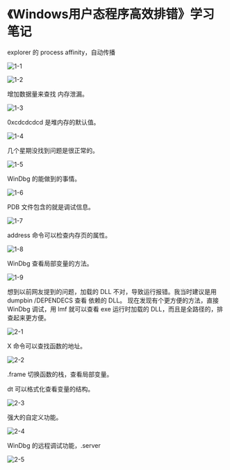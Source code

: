 # 《Windows用户态程序高效排错》学习笔记

explorer 的 process affinity，自动传播

![1-1](D:\0-博客\study_log\《Windows用户态程序高效排错》\1-1.png)

![1-2](D:\0-博客\study_log\《Windows用户态程序高效排错》\1-2.png)

增加数据量来查找 内存泄漏。

![1-3](D:\0-博客\study_log\《Windows用户态程序高效排错》\1-3.png)

 0xcdcdcdcd 是堆内存的默认值。

![1-4](D:\0-博客\study_log\《Windows用户态程序高效排错》\1-4.png)

几个星期没找到问题是很正常的。

![1-5](D:\0-博客\study_log\《Windows用户态程序高效排错》\1-5.png)

WinDbg 的能做到的事情。

![1-6](D:\0-博客\study_log\《Windows用户态程序高效排错》\1-6.png)

PDB 文件包含的就是调试信息。

![1-7](D:\0-博客\study_log\《Windows用户态程序高效排错》\1-7.png)

address 命令可以检查内存页的属性。

![1-8](D:\0-博客\study_log\《Windows用户态程序高效排错》\1-8.png)

WinDbg 查看局部变量的方法。

![1-9](D:\0-博客\study_log\《Windows用户态程序高效排错》\1-9.png)

想到以前网友提到的问题，加载的 DLL 不对，导致运行报错。我当时建议是用 dumpbin /DEPENDECS 查看 依赖的 DLL。
现在发现有个更方便的方法，直接 WinDbg 调试，用 lmf 就可以查看 exe 运行时加载的 DLL，而且是全路径的，排查起来更方便。

![2-1](D:\0-博客\study_log\《Windows用户态程序高效排错》\2-1.jpg)

X 命令可以查找函数的地址。

![2-2](D:\0-博客\study_log\《Windows用户态程序高效排错》\2-2.png)

.frame 切换函数的栈，查看局部变量。

dt 可以格式化查看变量的结构。

![2-3](D:\0-博客\study_log\《Windows用户态程序高效排错》\2-3.png)

强大的自定义功能。

![2-4](D:\0-博客\study_log\《Windows用户态程序高效排错》\2-4.png)

WinDbg 的远程调试功能，.server

![2-5](D:\0-博客\study_log\《Windows用户态程序高效排错》\2-5.png)
